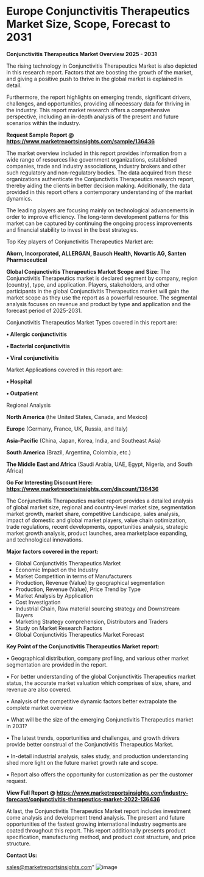 # Europe Conjunctivitis Therapeutics Market Size, Scope, Forecast to 2031

<Strong> Conjunctivitis Therapeutics Market Overview 2025 - 2031</strong>

The rising technology in Conjunctivitis Therapeutics Market is also depicted in this research report. Factors that are boosting the growth of the market, and giving a positive push to thrive in the global market is explained in detail.

Furthermore, the report highlights on emerging trends, significant drivers, challenges, and opportunities, providing all necessary data for thriving in the industry. This report market research offers a comprehensive perspective, including an in-depth analysis of the present and future scenarios within the industry.

<strong>Request Sample Report @ <a href=https://www.marketreportsinsights.com/sample/136436>https://www.marketreportsinsights.com/sample/136436</a></strong>

The market overview included in this report provides information from a wide range of resources like government organizations, established companies, trade and industry associations, industry brokers and other such regulatory and non-regulatory bodies. The data acquired from these organizations authenticate the Conjunctivitis Therapeutics research report, thereby aiding the clients in better decision making. Additionally, the data provided in this report offers a contemporary understanding of the market dynamics.

The leading players are focusing mainly on technological advancements in order to improve efficiency. The long-term development patterns for this market can be captured by continuing the ongoing process improvements and financial stability to invest in the best strategies.

Top Key players of Conjunctivitis Therapeutics Market are:

<strong>Akorn, Incorporated, ALLERGAN, Bausch Health, Novartis AG, Santen Pharmaceutical</strong>

<strong><b>Global Conjunctivitis Therapeutics Market Scope and Size:</b></strong>
The Conjunctivitis Therapeutics market is declared segment by company, region (country), type, and application. Players, stakeholders, and other participants in the global Conjunctivitis Therapeutics market will gain the market scope as they use the report as a powerful resource. The segmental analysis focuses on revenue and product by type and application and the forecast period of 2025-2031.

Conjunctivitis Therapeutics Market Types covered in this report are:

<strong>• Allergic conjunctivitis

• Bacterial conjunctivitis

• Viral conjunctivitis</strong>

Market Applications covered in this report are:

<strong>• Hospital

• Outpatient</strong> 

Regional Analysis

<strong>North America</strong> (the United States, Canada, and Mexico)

<strong>Europe</strong> (Germany, France, UK, Russia, and Italy)

<strong>Asia-Pacific</strong> (China, Japan, Korea, India, and Southeast Asia)

<strong>South America</strong> (Brazil, Argentina, Colombia, etc.)

<strong>The Middle East and Africa</strong> (Saudi Arabia, UAE, Egypt, Nigeria, and South Africa)

<strong>Go For Interesting Discount Here: <a href=https://www.marketreportsinsights.com/discount/136436>https://www.marketreportsinsights.com/discount/136436</a></strong>

The Conjunctivitis Therapeutics market report provides a detailed analysis of global market size, regional and country-level market size, segmentation market growth, market share, competitive Landscape, sales analysis, impact of domestic and global market players, value chain optimization, trade regulations, recent developments, opportunities analysis, strategic market growth analysis, product launches, area marketplace expanding, and technological innovations.

<strong><b>Major factors covered in the report:</b></strong>
<ul>
  <li>Global Conjunctivitis Therapeutics Market </li>
  <li>Economic Impact on the Industry</li>
  <li>Market Competition in terms of Manufacturers</li>
  <li>Production, Revenue (Value) by geographical segmentation</li>
  <li>Production, Revenue (Value), Price Trend by Type</li>
  <li>Market Analysis by Application</li>
  <li>Cost Investigation</li>
  <li>Industrial Chain, Raw material sourcing strategy and Downstream Buyers</li>
  <li>Marketing Strategy comprehension, Distributors and Traders</li>
  <li>Study on Market Research Factors</li>
  <li>Global Conjunctivitis Therapeutics Market Forecast</li>
</ul>

<strong><b>Key Point of the Conjunctivitis Therapeutics Market report:</b></strong>

• Geographical distribution, company profiling, and various other market segmentation are provided in the report.

• For better understanding of the global Conjunctivitis Therapeutics market status, the accurate market valuation which comprises of size, share, and revenue are also covered.

• Analysis of the competitive dynamic factors better extrapolate the complete market overview

• What will be the size of the emerging Conjunctivitis Therapeutics market in 2031?

• The latest trends, opportunities and challenges, and growth drivers provide better construal of the Conjunctivitis Therapeutics Market.

• In-detail industrial analysis, sales study, and production understanding shed more light on the future market growth rate and scope.

• Report also offers the opportunity for customization as per the customer request.

<strong><b>View Full Report @ <a href=https://www.marketreportsinsights.com/industry-forecast/conjunctivitis-therapeutics-market-2022-136436>https://www.marketreportsinsights.com/industry-forecast/conjunctivitis-therapeutics-market-2022-136436</a></b></strong>


At last, the Conjunctivitis Therapeutics Market report includes investment come analysis and development trend analysis. The present and future opportunities of the fastest growing international industry segments are coated throughout this report. This report additionally presents product specification, manufacturing method, and product cost structure, and price structure.

<strong>Contact Us:</strong>

sales@marketreportsinsights.com"
![image](https://github.com/user-attachments/assets/b17b3364-0057-48b3-bf71-e0a68947769c)

